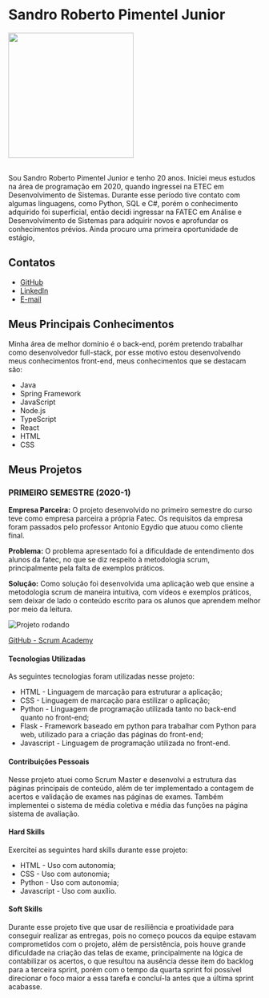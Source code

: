 # Sandro Roberto Pimentel Junior

<img src="https://github.com/user-attachments/assets/a101d5a8-74ec-4664-a8e9-1b82e6d60175" width="250"/> 

<br>
<br>

Sou Sandro Roberto Pimentel Junior e tenho 20 anos. Iniciei meus estudos na área de programação em 2020, quando ingressei na ETEC em Desenvolvimento de Sistemas. Durante esse período tive contato com algumas linguagens, como Python, SQL e C#, porém o conhecimento adquirido foi superficial, então decidi ingressar na FATEC em Análise e Desenvolvimento de Sistemas para adquirir novos e aprofundar os conhecimentos prévios. 
Ainda procuro uma primeira oportunidade de estágio, 

## Contatos

- [GitHub](https://github.com/Sandro-Pimentel)
- [LinkedIn](https://www.linkedin.com/in/sandro-roberto-pimentel-junior-1287a3254/)
- [E-mail](mailto:sandro.pimentel.junior@gmail.com)

## Meus Principais Conhecimentos

Minha área de melhor domínio é o back-end, porém pretendo trabalhar como desenvolvedor full-stack, por esse motivo estou desenvolvendo meus conhecimentos front-end, meus conhecimentos que se destacam são:

- Java
- Spring Framework
- JavaScript
- Node.js
- TypeScript
- React
- HTML
- CSS
  
## Meus Projetos

### PRIMEIRO SEMESTRE (2020-1)

**Empresa Parceira:** O projeto desenvolvido no primeiro semestre do curso teve como empresa parceira a própria Fatec. Os requisitos da empresa foram passados pelo professor Antonio Egydio que atuou como cliente final.

**Problema:** O problema apresentado foi a dificuldade de entendimento dos alunos da fatec, no que se diz respeito à metodologia scrum, principalmente pela falta de exemplos práticos.

**Solução:** Como solução foi desenvolvida uma aplicação web que ensine a metodologia scrum de maneira intuitiva, com vídeos e exemplos práticos, sem deixar de lado o conteúdo escrito para os alunos que aprendem melhor por meio da leitura.

![Projeto rodando](https://github.com/user-attachments/assets/9b6e582d-7d4d-475f-a7fa-6b3673eee165)

[GitHub - Scrum Academy](https://github.com/Sandro-Pimentel/AReS)


#### Tecnologias Utilizadas

As seguintes tecnologias foram utilizadas nesse projeto:

- HTML - Linguagem de marcação para estruturar a aplicação;
- CSS - Linguagem de marcação para estilizar o aplicação;
- Python - Linguagem de programação utilizada tanto no back-end quanto no front-end;
- Flask - Framework baseado em python para trabalhar com Python para web, utilizado para a criação das páginas do front-end;
- Javascript - Linguagem de programação utilizada no front-end.

#### Contribuições Pessoais

Nesse projeto atuei como Scrum Master e desenvolvi a estrutura das páginas principais de conteúdo, além de ter implementado a contagem de acertos e validação de exames nas páginas de exames. Também implementei o sistema de média coletiva e média das funções na página sistema de avaliação.

#### Hard Skills

Exercitei as seguintes hard skills durante esse projeto:

- HTML - Uso com autonomia;
- CSS - Uso com autonomia;
- Python - Uso com autonomia;
- Javascript - Uso com auxílio.

#### Soft Skills

Durante esse projeto tive que usar de resiliência e proatividade para conseguir realizar as entregas, pois no começo poucos da equipe estavam comprometidos com o projeto, além de persistência, pois houve grande dificuldade na criação das telas de exame, principalmente na lógica de contabilizar os acertos, o que resultou na ausência desse item do backlog para a terceira sprint, porém com o tempo da quarta sprint foi possível direcionar o foco maior a essa tarefa e concluí-la antes que a última sprint acabasse.
